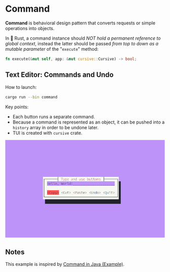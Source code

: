 # Command

**Command** is behavioral design pattern that converts requests or
simple operations into objects.

In 🦀 Rust, a command instance should _NOT hold a permanent reference to global
context_, instead the latter should be passed _from top to down as a mutable
parameter_ of the "`execute`" method:

```rust
fn execute(&mut self, app: &mut cursive::Cursive) -> bool;
```

## Text Editor: Commands and Undo

How to launch:

```bash
cargo run --bin command
```

Key points:

- Each button runs a separate command.
- Because a command is represented as an object, it can be pushed into a
  `history` array in order to be undone later.
- TUI is created with `cursive` crate.

![Text Editor screenshot](res/editor.png)

## Notes

This example is inspired by [Command in Java (Example)](https://refactoring.guru/design-patterns/command/java/example).

